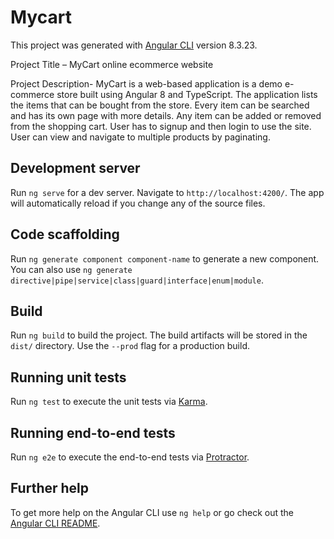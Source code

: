 # Mycart

This project was generated with [Angular CLI](https://github.com/angular/angular-cli) version 8.3.23.

Project Title – MyCart online ecommerce website

Project Description- MyCart is a web-based application is a demo e-commerce store built using Angular 8 and TypeScript. The application lists the items that can be bought from the store. Every item can be searched and has its own page with more details. Any item can be added or removed from the shopping cart. User has to signup and then login to use the site. User can view and navigate to multiple products by paginating. 

## Development server

Run `ng serve` for a dev server. Navigate to `http://localhost:4200/`. The app will automatically reload if you change any of the source files.

## Code scaffolding

Run `ng generate component component-name` to generate a new component. You can also use `ng generate directive|pipe|service|class|guard|interface|enum|module`.

## Build

Run `ng build` to build the project. The build artifacts will be stored in the `dist/` directory. Use the `--prod` flag for a production build.

## Running unit tests

Run `ng test` to execute the unit tests via [Karma](https://karma-runner.github.io).

## Running end-to-end tests

Run `ng e2e` to execute the end-to-end tests via [Protractor](http://www.protractortest.org/).

## Further help

To get more help on the Angular CLI use `ng help` or go check out the [Angular CLI README](https://github.com/angular/angular-cli/blob/master/README.md).
